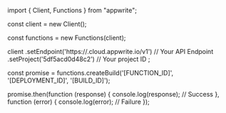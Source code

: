 import { Client, Functions } from "appwrite";

const client = new Client();

const functions = new Functions(client);

client
    .setEndpoint('https://<REGION>.cloud.appwrite.io/v1') // Your API Endpoint
    .setProject('5df5acd0d48c2') // Your project ID
;

const promise = functions.createBuild('[FUNCTION_ID]', '[DEPLOYMENT_ID]', '[BUILD_ID]');

promise.then(function (response) {
    console.log(response); // Success
}, function (error) {
    console.log(error); // Failure
});